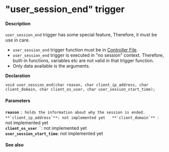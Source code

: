# "user\_session\_end" trigger

#### Description

 `user_session_end` trigger has some special feature, Therefore, it must be use in care.

* `user_session_end` trigger function must be in [Controller File](../program-structure/controller-file.md).
* `user_session_end` trigger is executed in "no session" context. Therefore, built-in functions, variables etc are not valid in that trigger function.
* Only data available is the arguments.

**Declaration**

```text
void user_session_end(char reason, char client_ip_address, char client_domain, char client_os_user, char user_session_start_time);
```

#### **Parameters**

 **`reason`** ``: holds the information about why the session is ended.  
 **`client_ip_address`**: not implemented yet  
 **`client_domain`** ``: not implemented yet  
 **`client_os_user`** ``: not implemented yet  
 **`user_session_start_time`**: not implemented yet

#### **See also**


